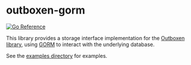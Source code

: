 # outboxen-gorm

[![Go Reference](https://pkg.go.dev/badge/github.com/omaskery/outboxen-gorm.svg)](https://pkg.go.dev/github.com/omaskery/outboxen-gorm)

This library provides a storage interface implementation for the [Outboxen library][outboxen], using [GORM][gorm] to
interact with the underlying database.

See the [examples directory][examples] for examples.

[outboxen]: https://github.com/omaskery/outboxen

[gorm]: https://gorm.io/

[examples]: ./examples